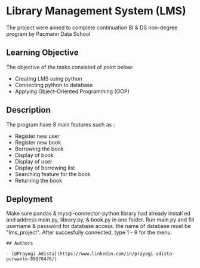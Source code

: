 
# Library Management System (LMS)

The project were aimed to complete continuation BI & DS non-degree program by Pacmann Data School


## Learning Objective

The objective of the tasks consisted of point below:
- Creating LMS using python
- Connecting python to database
- Applying Object-Oriented Programming (OOP)

## Description

The program have 8 main features such as :
- Register new user
- Register new book
- Borrowing the book
- Display of book
- Display of user
- Display of borrowing list
- Searching feature for the book
- Returning the book

## Deployment 
Make sure pandas & mysql-connector-python library had already install ed and address main.py, library.py, & book.py in one folder. 
Run main.py and fill username & password for database access. the name of database must be "lms_project". After succesfully connected, type 1 - 9 for the menu.  

```
## Authors

- [@Prayogi Adista](https://www.linkedin.com/in/prayogi-adista-purwanto-89878476/)



